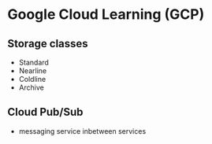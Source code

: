 # Google Cloud Learning (GCP)

## Storage classes

- Standard
- Nearline
- Coldline
- Archive

## Cloud Pub/Sub

- messaging service inbetween services
